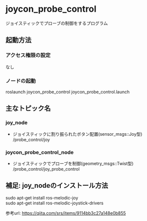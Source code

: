 # joycon_probe_control
ジョイスティックでプローブの制御をするプログラム

## 起動方法
### アクセス権限の設定
なし

### ノードの起動
roslaunch joycon_probe_control joycon_probe_control.launch


## 主なトピック名
### joy_node
* ジョイスティックに割り振られたボタン配置(sensor_msgs::Joy型) <br>
/probe_control/joy <br>
### joycon_probe_control_node
* ジョイスティックでプローブを制御(geometry_msgs::Twist型) <br>
/probe_control/joy_probe_control <br>


## 補足: joy_nodeのインストール方法
sudo apt-get install ros-melodic-joy <br>
sudo apt-get install ros-melodic-joystick-drivers <br>

参考url: https://qiita.com/srs/items/9114bb3c27a148e0b855 <br>


